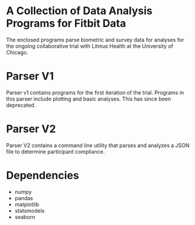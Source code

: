 # A Collection of Data Analysis Programs for Fitbit Data

The enclosed programs parse biometric and survey data for analyses for the ongoing collaborative trial with Litmus Health at the University of Chicago. 


# Parser V1

Parser v1 contains programs for the first iteration of the trial. Programs in this parser include plotting and basic analyses. This has since been deprecated.

# Parser V2

Parser V2 contains a command line utility that parses and analyzes a JSON file to determine participant compliance.

# Dependencies

 - numpy
 - pandas
 - matplotlib
 - statsmodels
 - seaborn

